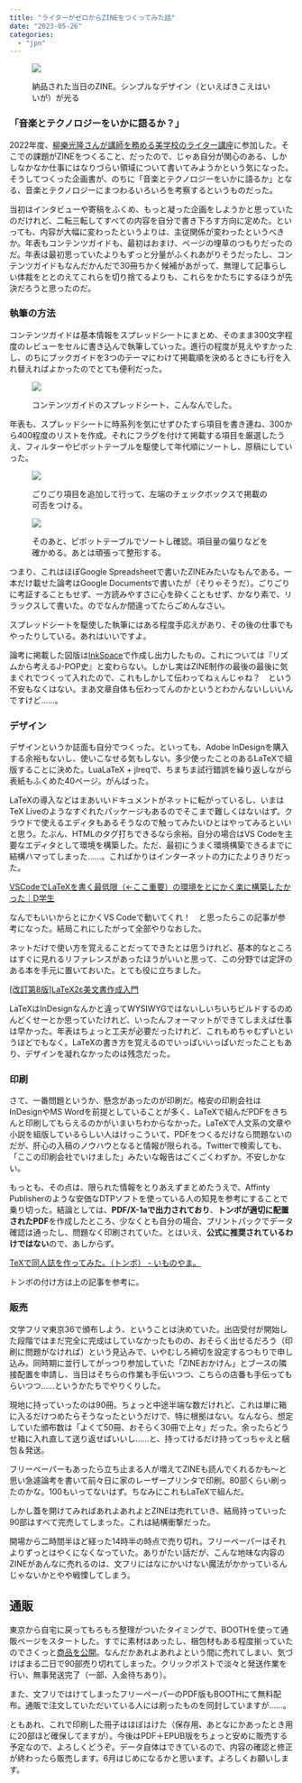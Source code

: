 ```yaml
---
title: "ライターがゼロからZINEをつくってみた話"
date: "2023-05-26"
categories: 
  - "jpn"
---
```


<figure>

![](images/zine_butu-2-1024x1024.jpg)

<figcaption>

納品された当日のZINE。シンプルなデザイン（といえばきこえはいいが）が光る

</figcaption>

</figure>

### 「音楽とテクノロジーをいかに語るか？」

2022年度、[柳樂光隆さんが講師を務める美学校のライター講座](https://bigakko.jp/course_guide/art_mediation/writer)に参加した。そこでの課題がZINEをつくること、だったので、じゃあ自分が関心のある、しかしなかなか仕事にはなりづらい領域について書いてみようかという気になった。そうしてつくった企画書が、のちに「音楽とテクノロジーをいかに語るか」となる、音楽とテクノロジーにまつわるいろいろを考察するというものだった。

当初はインタビューや寄稿をふくめ、もっと凝った企画をしようかと思っていたのだけれど、二転三転してすべての内容を自分で書き下ろす方向に定めた。といっても、内容が大幅に変わったというよりは、主従関係が変わったというべきか。年表もコンテンツガイドも、最初はおまけ、ページの埋草のつもりだったのだ。年表は最初思っていたよりもずっと分量がふくれあがりそうだったし、コンテンツガイドもなんだかんだで30冊ちかく候補があがって、無理して記事らしい体裁をととのえてこれらを切り捨てるよりも、これらをかたちにするほうが先決だろうと思ったのだ。

### 執筆の方法

コンテンツガイドは基本情報をスプレッドシートにまとめ、そのまま300文字程度のレビューをセルに書き込んで執筆していった。進行の程度が見えやすかったし、のちにブックガイドを3つのテーマにわけて掲載順を決めるときにも行を入れ替えればよかったのでとても便利だった。

<figure>

![](images/image.png)

<figcaption>

コンテンツガイドのスプレッドシート、こんなんでした。

</figcaption>

</figure>

年表も、スプレッドシートに時系列を気にせずひたすら項目を書き連ね、300から400程度のリストを作成。それにフラグを付けて掲載する項目を厳選したうえ、フィルターやピボットテーブルを駆使して年代順にソートし、原稿にしていった。

<figure>

![](images/image-1-1024x694.png)

<figcaption>

ごりごり項目を追加して行って、左端のチェックボックスで掲載の可否をつける。

</figcaption>

</figure>

<figure>

![](images/image-2.png)

<figcaption>

そのあと、ピボットテーブルでソートし確認。項目量の偏りなどを確かめる。あとは頑張って整形する。

</figcaption>

</figure>

つまり、これはほぼGoogle Spreadsheetで書いたZINEみたいなもんである。一本だけ載せた論考はGoogle Documentsで書いたが（そりゃそうだ）。ごりごりに考証することもせず、一方読みやすさに心を砕くこともせず、かなり素で、リラックスして書いた。のでなんか間違ってたらごめんなさい。

スプレッドシートを駆使した執筆にはある程度手応えがあり、その後の仕事でもやったりしている。あれはいいですよ。

論考に掲載した図版は[InkSpace](https://inkscape.org/ja/)で作成し出力したもの。これについては『リズムから考えるJ-POP史』と変わらない。しかし実はZINE制作の最後の最後に気まぐれでつくって入れたので、これもしかして伝わってねぇんじゃね？　という不安もなくはない。まあ文章自体も伝わってんのかというとわかんないしいいんですけど……。

### デザイン

デザインというか誌面も自分でつくった。といっても、Adobe InDesignを購入する余裕もないし、使いこなせる気もしない。多少使ったことのあるLaTeXで組版することに決めた。LuaLaTeX + jlreqで、ちまちま試行錯誤を繰り返しながら表紙もふくめた40ページ。がんばった。

LaTeXの導入などはまあいいドキュメントがネットに転がっているし、いまはTeX Liveのようなすぐれたパッケージもあるのでそこまで難しくはないはず。クラウドで使えるエディタもあるそうなので触ってみたいひとはやってみるといいと思う。たぶん、HTMLのタグ打ちできるなら余裕。自分の場合はVS Codeを主要なエディタとして環境を構築した。ただ、最初にうまく環境構築できるまでに結構ハマってしまった……。こればかりはインターネットの力にたよりきりだった。

[VSCodeでLaTeXを書く最低限（←ここ重要）の環境をとにかく楽に構築したかった｜D学生](https://note.com/d_meaning_flunk/n/nefbc684dc7ff)

なんでもいいからとにかくVS Codeで動いてくれ！　と思ったらこの記事が参考になった。結局これにしたがって全部やりなおした。

ネットだけで使い方を覚えることだってできたとは思うけれど、基本的なところはすぐに見れるリファレンスがあったほうがいいと思って、この分野では定評のある本を手元に置いておいた。とても役に立ちました。

[\[改訂第8版\]LaTeX2ε美文書作成入門](https://amzn.to/3MzQCAn)

LaTeXはInDesignなんかと違ってWYSIWYGではないしいちいちビルドするのめんどくせーとか思っていたけれど、いったんフォーマットができてしまえば仕事は早かった。年表はちょっと工夫が必要だったけれど、これもめちゃむずいというほどでもなく。LaTeXの書き方を覚えるのでいっぱいいっぱいだったこともあり、デザインを凝れなかったのは残念だった。

### 印刷

さて、一番問題というか、懸念があったのが印刷だ。格安の印刷会社はInDesignやMS Wordを前提としていることが多く、LaTeXで組んだPDFをきちんと印刷してもらえるのかがいまいちわからなかった。LaTeXで人文系の文章や小説を組版しているらしい人はけっこういて、PDFをつくるだけなら問題ないのだが、肝心の入稿のノウハウとなると情報が限られる。Twitterで検索しても、「ここの印刷会社でいけました」みたいな報告はごくごくわずか。不安しかない。

もっとも、その点は、限られた情報をとりあえずまとめたうえで、Affinty Publisherのような安価なDTPソフトを使っている人の知見を参考にすることで乗り切った。結論としては、**PDF/X-1aで出力されており**、**トンボが適切に配置されたPDF**を作成したところ、少なくとも自分の場合、プリントパックでデータ確認は通ったし、問題なく印刷されていた。とはいえ、**公式に推奨されているわけではない**ので、あしからず。

[TeXで同人誌を作ってみた。（トンボ） - いものやま。](https://yamaimo.hatenablog.jp/entry/2019/10/01/200000)

トンボの付け方は上の記事を参考に。

### 販売

文学フリマ東京36で頒布しよう、ということは決めていた。出店受付が開始した段階ではまだ完全に完成はしていなかったものの、おそらく出せるだろう（印刷に問題がなければ）という見込みで、いやむしろ締切を設定するつもりで申し込み。同時期に並行してがっつり参加していた「ZINEおかけん」とブースの隣接配置を申請し、当日はそちらの作業も手伝いつつ、こちらの店番も手伝ってもらいつつ……というかたちでやりくりした。

現地に持っていったのは90冊。ちょっと中途半端な数だけれど、これは単に箱に入るだけつめたらそうなったというだけで、特に根拠はない。なんなら、想定していた頒布数は「よくて50冊、おそらく30冊で上々」だった。余ったらどうせ箱に入れ直して送り返せばいいし……と、持ってけるだけ持ってっちゃえと梱包＆発送。

フリーペーパーもあったら立ち止まる人が増えてZINEも読んでくれるかも～と思い急遽論考を書いて前々日に家のレーザープリンタで印刷。80部くらい刷ったのかな。100もいってないはず。ちなみにこれもLaTeXで組んだ。

しかし蓋を開けてみればあれよあれよとZINEは売れていき、結局持っていった90部はすべて完売してしまった。これは結構衝撃だった。

開場から二時間半ほど経った14時半の時点で売り切れ。フリーペーパーはそれよりずっとはやくになくなっていた。ありがたい話だが、こんな地味な内容のZINEがあんなに売れるのは、文フリにはなにかいけない魔法がかかっているんじゃないかとやや戦慄してしまう。

## 通販

東京から自宅に戻ってもろもろ整理がついたタイミングで、BOOTHを使って通販ページをスタートした。すでに素材はあったし、梱包材もある程度揃っていたのでさくっと[商品を公開](https://imdkm.booth.pm/items/4798407)。なんだかあれよあれよという間に売れてしまい、気づけばまる二日で90部売り切れてしまった。クリックポストで淡々と発送作業を行い、無事発送完了（一部、入金待ちあり）。

また、文フリではけてしまったフリーペーパーのPDF版もBOOTHにて無料配布。通販で注文していただいている人には刷ったものを同封していますが……。

ともあれ、これで印刷した冊子はほぼはけた（保存用、あとなにかあったとき用に20部ほど確保してますが）。今後はPDF＋EPUB版をちょっと安めに販売する予定なので、よろしくどうぞ。データ自体はできているので、内容の確認と修正が終わったら販売します。6月はじめになるかと思います。よろしくお願いします。
